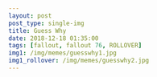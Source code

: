 ```yaml
---
layout: post
post_type: single-img
title: Guess Why
date: 2018-12-18 01:35:00
tags: [fallout, fallout 76, ROLLOVER]
img1: /img/memes/guesswhy1.jpg
img1_rollover: /img/memes/guesswhy2.jpg
---
```

